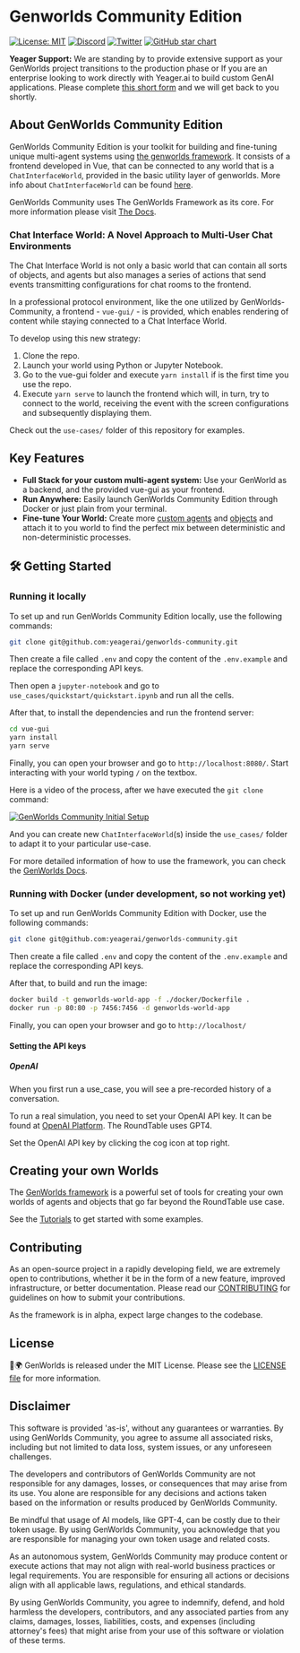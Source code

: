# Genworlds Community Edition

[![License: MIT](https://img.shields.io/badge/License-MIT-green.svg)](https://opensource.org/license/mit/) [![Discord](https://dcbadge.vercel.app/api/server/VpfmXEMN66?compact=true&style=flat)](https://discord.gg/VpfmXEMN66) [![Twitter](https://img.shields.io/twitter/url/https/twitter.com/yeagerai.svg?style=social&label=Follow%20%40YeagerAI)](https://twitter.com/yeagerai) [![GitHub star chart](https://img.shields.io/github/stars/yeagerai/genworlds-community?style=social)](https://star-history.com/#yeagerai/genworlds-community)

**Yeager Support:** We are standing by to provide extensive support as your GenWorlds project transitions to the production phase or If you are an enterprise looking to work directly with Yeager.ai to build custom GenAI applications. Please complete [this short form](https://share.hsforms.com/1EO76EZ_CTDGCiqRYtdpkJwc4zk8) and we will get back to you shortly.

## About GenWorlds Community Edition

GenWorlds Community Edition is your toolkit for building and fine-tuning unique multi-agent systems using [the genworlds framework](https://github.com/yeagerai/genworlds). It consists of a frontend developed in Vue, that can be connected to any world that is a `ChatInterfaceWorld`, provided in the basic utility layer of genworlds. More info about `ChatInterfaceWorld` can be found [here](https://github.com/yeagerai/genworlds/blob/main/genworlds/worlds/concrete/community_chat_interface/world.py).

GenWorlds Community uses The GenWorlds Framework as its core. For more information please visit [The Docs](https://genworlds.com/docs/get-started/intro).

### Chat Interface World: A Novel Approach to Multi-User Chat Environments

The Chat Interface World is not only a basic world that can contain all sorts of objects, and agents but also manages a series of actions that send events transmitting configurations for chat rooms to the frontend.

In a professional protocol environment, like the one utilized by GenWorlds-Community, a frontend - `vue-gui/` - is provided, which enables rendering of content while staying connected to a Chat Interface World.

To develop using this new strategy:

1. Clone the repo.
2. Launch your world using Python or Jupyter Notebook.
3. Go to the vue-gui folder and execute `yarn install` if is the first time you use the repo.
4. Execute `yarn serve` to launch the frontend which will, in turn, try to connect to the world, receiving the event with the screen configurations and subsequently displaying them.

Check out the `use-cases/` folder of this repository for examples.

## Key Features

- **Full Stack for your custom multi-agent system:** Use your GenWorld as a backend, and the provided vue-gui as your frontend.
- **Run Anywhere:** Easily launch GenWorlds Community Edition through Docker or just plain from your terminal.
- **Fine-tune Your World:** Create more [custom agents](https://genworlds.com/docs/tutorials/first_custom_agent) and [objects](https://genworlds.com/docs/genworlds-framework/objects) and attach it to you world to find the perfect mix between deterministic and non-deterministic processes.

## 🛠️ Getting Started

### Running it locally

To set up and run GenWorlds Community Edition locally, use the following commands:

```sh
git clone git@github.com:yeagerai/genworlds-community.git
```

Then create a file called `.env` and copy the content of the `.env.example` and replace the corresponding API keys.

Then open a `jupyter-notebook` and go to `use_cases/quickstart/quickstart.ipynb` and run all the cells.

After that, to install the dependencies and run the frontend server:

```sh
cd vue-gui
yarn install
yarn serve
```

Finally, you can open your browser and go to `http://localhost:8080/`. Start interacting with your world typing `/` on the textbox.

Here is a video of the process, after we have executed the `git clone` command:

[![GenWorlds Community Initial Setup](https://youtube.com/to-be-done.jpg)](https://www.youtube.com/to-be-done)

And you can create new `ChatInterfaceWorld`(s) inside the `use_cases/` folder to adapt it to your particular use-case.

For more detailed information of how to use the framework, you can check the [GenWorlds Docs](https://genworlds.com/docs/get-started/intro).

### Running with Docker (under development, so not working yet)

To set up and run GenWorlds Community Edition with Docker, use the following commands:

```sh
git clone git@github.com:yeagerai/genworlds-community.git
```

Then create a file called `.env` and copy the content of the `.env.example` and replace the corresponding API keys.

After that, to build and run the image:

```sh
docker build -t genworlds-world-app -f ./docker/Dockerfile .
docker run -p 80:80 -p 7456:7456 -d genworlds-world-app
```

Finally, you can open your browser and go to `http://localhost/`

#### Setting the API keys

##### OpenAI

When you first run a use_case, you will see a pre-recorded history of a conversation.

To run a real simulation, you need to set your OpenAI API key. It can be found at [OpenAI Platform](https://platform.openai.com/account/api-keys). The RoundTable uses GPT4.

Set the OpenAI API key by clicking the cog icon at top right.

## Creating your own Worlds

The [GenWorlds framework](https://github.com/yeagerai/genworlds) is a powerful set of tools for creating your own worlds of agents and objects that go far beyond the RoundTable use case.

See the [Tutorials](https://genworlds.com/docs/category/tutorials) to get started with some examples.

## Contributing

As an open-source project in a rapidly developing field, we are extremely open to contributions, whether it be in the form of a new feature, improved infrastructure, or better documentation. Please read our [CONTRIBUTING](https://github.com/yeagerai/genworlds-community/blob/main/CONTRIBUTING.md) for guidelines on how to submit your contributions.

As the framework is in alpha, expect large changes to the codebase.

## License

🧬🌍 GenWorlds is released under the MIT License. Please see the [LICENSE file](https://github.com/yeagerai/genworlds-community/blob/main/LICENSE) for more information.

## Disclaimer

This software is provided 'as-is', without any guarantees or warranties. By using GenWorlds Community, you agree to assume all associated risks, including but not limited to data loss, system issues, or any unforeseen challenges.

The developers and contributors of GenWorlds Community are not responsible for any damages, losses, or consequences that may arise from its use. You alone are responsible for any decisions and actions taken based on the information or results produced by GenWorlds Community.

Be mindful that usage of AI models, like GPT-4, can be costly due to their token usage. By using GenWorlds Community, you acknowledge that you are responsible for managing your own token usage and related costs.

As an autonomous system, GenWorlds Community may produce content or execute actions that may not align with real-world business practices or legal requirements. You are responsible for ensuring all actions or decisions align with all applicable laws, regulations, and ethical standards.

By using GenWorlds Community, you agree to indemnify, defend, and hold harmless the developers, contributors, and any associated parties from any claims, damages, losses, liabilities, costs, and expenses (including attorney's fees) that might arise from your use of this software or violation of these terms.
